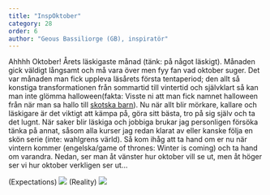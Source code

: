 ```yaml
---
title: "InspOktober"
category: 28
order: 6
author: "Geous Bassiliorge (GB), inspiratör"
---
```


Ahhhh Oktober! Årets läskigaste månad (tänk: på något läskigt). Månaden gick väldigt långsamt och må vara över men fyy fan vad oktober suger. Det var månaden man fick uppleva läsårets första tentaperiod; den allt så konstiga transformationen från sommartid till vintertid och självklart så kan man inte glömma halloween(fakta: Visste ni att man fick namnet halloween från när man sa hallo till [skotska barn](https://www.urbandictionary.com/define.php?term=weens])). Nu när allt blir mörkare, kallare och läskigare är det viktigt att kämpa på, göra sitt bästa, tro på sig själv och ta det lugnt. När saker blir läskiga och jobbiga brukar jag personligen försöka tänka på annat, såsom alla kurser jag redan klarat av eller kanske följa en skön serie (inte: wahlgrens värld). Så kom ihåg att ta hand om er nu när vintern kommer (engelska/game of thrones: Winter is coming) och ta hand om varandra. Nedan, ser man åt vänster hur oktober vill se ut, men åt höger ser vi hur oktober verkligen ser ut...

(Expectations)
<img src="https://dbuggen.s3.amazonaws.com/autumn.jpg">
(Reality)
<img src="https://dbuggen.s3.amazonaws.com/autumn2.jpg">
